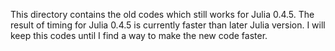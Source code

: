 This directory contains the old codes which still works
for Julia 0.4.5.
The result of timing for Julia 0.4.5 is currently faster than
later Julia version.
I will keep this codes until I find a way to make the new code faster.
